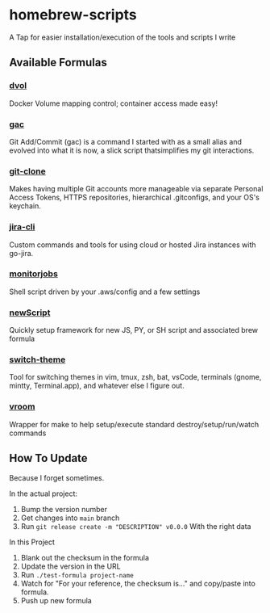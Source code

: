 # homebrew-scripts
A Tap for easier installation/execution of the tools and scripts I write

## Available Formulas

### [dvol](https://github.com/Flare576/dvol)

Docker Volume mapping control; container access made easy!

### [gac](https://github.com/Flare576/gac)

Git Add/Commit (gac) is a command I started with as a small alias and evolved into what it is now, a
slick script thatsimplifies my git interactions.

### [git-clone](https://github.com/Flare576/git-clone)

Makes having multiple Git accounts more manageable via separate Personal Access Tokens, HTTPS
repositories, hierarchical .gitconfigs, and your OS's keychain.

### [jira-cli](https://github.com/Flare576/jira-cli)

Custom commands and tools for using cloud or hosted Jira instances with go-jira.

### [monitorjobs](https://github.com/Flare576/monitorjobs)

Shell script driven by your .aws/config and a few settings

### [newScript](https://github.com/Flare576/newScript)

Quickly setup framework for new JS, PY, or SH script and associated brew formula

### [switch-theme](https://github.com/Flare576/switch-theme)

Tool for switching themes in vim, tmux, zsh, bat, vsCode, terminals (gnome, mintty, Terminal.app),
and whatever else I figure out.

### [vroom](https://github.com/Flare576/vroom)

Wrapper for make to help setup/execute standard destroy/setup/run/watch commands

## How To Update

Because I forget sometimes.

In the actual project:
1. Bump the version number
2. Get changes into `main` branch
3. Run `git release create -m "DESCRIPTION" v0.0.0` With the right data

In this Project
1. Blank out the checksum in the formula
2. Update the version in the URL
3. Run `./test-formula project-name`
4. Watch for "For your reference, the checksum is..." and copy/paste into formula.
5. Push up new formula
